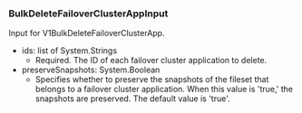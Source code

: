 ### BulkDeleteFailoverClusterAppInput
Input for V1BulkDeleteFailoverClusterApp.

- ids: list of System.Strings
  - Required. The ID of each failover cluster application to delete.
- preserveSnapshots: System.Boolean
  - Specifies whether to preserve the snapshots of the fileset that belongs to a failover cluster application. When this value is 'true,' the snapshots are preserved. The default value is 'true'.
